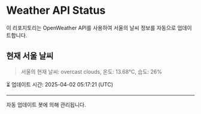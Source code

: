 
# Weather API Status

이 리포지토리는 OpenWeather API를 사용하여 서울의 날씨 정보를 자동으로 업데이트합니다.

## 현재 서울 날씨
> 서울의 현재 날씨: overcast clouds, 온도: 13.68°C, 습도: 26%

⏳ 업데이트 시간: 2025-04-02 05:17:21 (UTC)

---
자동 업데이트 봇에 의해 관리됩니다.
